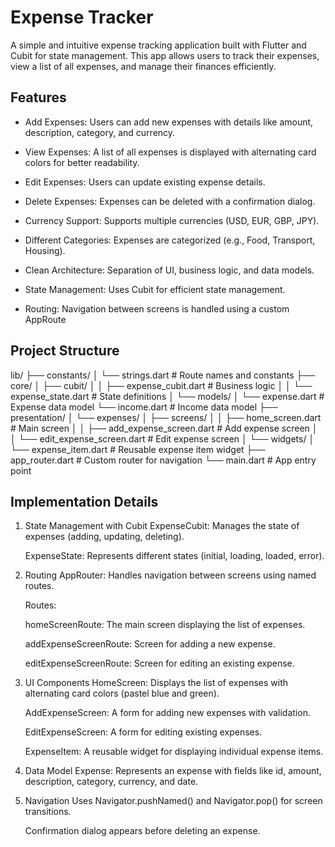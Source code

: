 # Expense Tracker

A simple and intuitive expense tracking application built with Flutter and Cubit for state management. This app allows users to track their expenses, view a list of all expenses, and manage their finances efficiently.
## Features
- Add Expenses: Users can add new expenses with details like amount, description, category, and currency.

- View Expenses: A list of all expenses is displayed with alternating card colors for better readability.

- Edit Expenses: Users can update existing expense details.

- Delete Expenses: Expenses can be deleted with a confirmation dialog.

- Currency Support: Supports multiple currencies (USD, EUR, GBP, JPY).

- Different Categories: Expenses are categorized (e.g., Food, Transport, Housing).

- Clean Architecture: Separation of UI, business logic, and data models.

- State Management: Uses Cubit for efficient state management.

- Routing: Navigation between screens is handled using a custom AppRoute
## Project Structure
  lib/
├── constants/
│   └── strings.dart          # Route names and constants
├── core/
│   ├── cubit/
│   │   ├── expense_cubit.dart  # Business logic
│   │   └── expense_state.dart  # State definitions
│   └── models/
│       └── expense.dart       # Expense data model
        └── income.dart       # Income data model
├── presentation/
│   └── expenses/
│       ├── screens/
│       │   ├── home_screen.dart      # Main screen
│       │   ├── add_expense_screen.dart # Add expense screen
│       │   └── edit_expense_screen.dart # Edit expense screen
│       └── widgets/
│           └── expense_item.dart     # Reusable expense item widget
├── app_router.dart            # Custom router for navigation
└── main.dart                  # App entry point

## Implementation Details
1. State Management with Cubit
    ExpenseCubit: Manages the state of expenses (adding, updating, deleting).

    ExpenseState: Represents different states (initial, loading, loaded, error).

2. Routing
    AppRouter: Handles navigation between screens using named routes.

    Routes:

      homeScreenRoute: The main screen displaying the list of expenses.
  
      addExpenseScreenRoute: Screen for adding a new expense.
  
      editExpenseScreenRoute: Screen for editing an existing expense.

3. UI Components
    HomeScreen: Displays the list of expenses with alternating card colors (pastel blue and green).
  
    AddExpenseScreen: A form for adding new expenses with validation.
  
    EditExpenseScreen: A form for editing existing expenses.
  
    ExpenseItem: A reusable widget for displaying individual expense items.

4. Data Model
    Expense: Represents an expense with fields like id, amount, description, category, currency, and date.
  
5. Navigation
    Uses Navigator.pushNamed() and Navigator.pop() for screen transitions.

    Confirmation dialog appears before deleting an expense.





